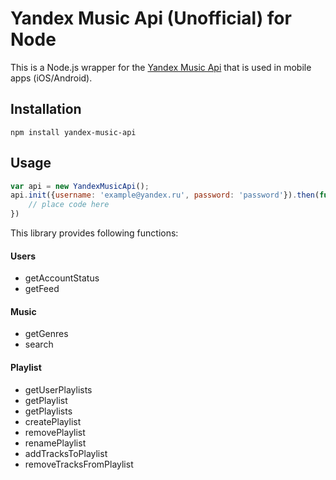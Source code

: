 Yandex Music Api (Unofficial) for Node
====

This is a Node.js wrapper for the [Yandex Music Api](http://music.yandex.ru/) that is used in mobile apps (iOS/Android).

Installation
-------

    npm install yandex-music-api

Usage
-------
```js
var api = new YandexMusicApi();
api.init({username: 'example@yandex.ru', password: 'password'}).then(function() {
	// place code here
})
```

This library provides following functions:

#### Users
- getAccountStatus
- getFeed

#### Music
- getGenres
- search

#### Playlist
- getUserPlaylists
- getPlaylist
- getPlaylists
- createPlaylist
- removePlaylist
- renamePlaylist
- addTracksToPlaylist
- removeTracksFromPlaylist